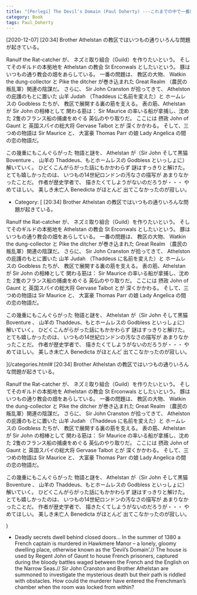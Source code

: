```yaml
---
title: "[Perlegi] The Devil's Domain (Paul Doherty) ---これまでの中で一番面白い"
category: Book
tags: Paul_Doherty 
---
```


[2020-12-07] 
[20:34] Brother Athelstan の教区ではいつもの通りいろんな問題が起きている。

Ranulf the Rat-catcher が、
ネズミ取り組合（Guild）を作りたいという。
そしてそのギルドの本拠地を
Athelstan の教会
St Erconwals としたいという。
豚はいつもの通り教会の畑をあらしている。
一番の問題は、
教区の大物、
Watkin the dung-collector と
Pike the ditcher が巻き込まれた
Great Realm （農民の叛乱軍）関連の陰謀だ。
さらに、
Sir John Cranston が拾ってきて、
Athelston の庇護のもとに置いた
山羊 Judah （Thaddeus に名前を変えた）と
ホームレスの Godbless たちが、
教区で展開する裏の筋を支える。
表の筋、Athelstan が Sir John の相棒として
関わる筋は：
Sir Maurice の率いる船が拿捕し、沈めた
2隻のフランス船の捕虜をめぐる
英仏のやり取りだ。
ここには 摂政 John of Gaunt と
英国スパイの総大将 Gervase Talbot とが
深くかかわる。
そして、三つめの物語は Sir Maurice と、
大富豪 Thomas Parr の娘
Lady Angelica の間の恋の物語だ。

 この幾重にもこんぐらがった
物語と謎を、
Athelstan が（Sir John そして黒猫 Boventure 、
山羊の Thaddeus、もとホームレスの
Godbless といっしょに）解いていく。
ひどくこんがらがった話にもかかわらず
謎はすっきりと解けた。
とても嬉しかったのは、
いつもの14世紀ロンドンの汚なさの描写が
あまりなかったことだ。
作者が歴史学者で、
描きたくてしようがないのだろうが・・・
やめてほしい。
美しき未亡人 Benedicta がほとんど
出てこなかったのが寂しい。

- Category: [
[20:34] Brother Athelstan の教区ではいつもの通りいろんな問題が起きている。

Ranulf the Rat-catcher が、
ネズミ取り組合（Guild）を作りたいという。
そしてそのギルドの本拠地を
Athelstan の教会
St Erconwals としたいという。
豚はいつもの通り教会の畑をあらしている。
一番の問題は、
教区の大物、
Watkin the dung-collector と
Pike the ditcher が巻き込まれた
Great Realm （農民の叛乱軍）関連の陰謀だ。
さらに、
Sir John Cranston が拾ってきて、
Athelston の庇護のもとに置いた
山羊 Judah （Thaddeus に名前を変えた）と
ホームレスの Godbless たちが、
教区で展開する裏の筋を支える。
表の筋、Athelstan が Sir John の相棒として
関わる筋は：
Sir Maurice の率いる船が拿捕し、沈めた
2隻のフランス船の捕虜をめぐる
英仏のやり取りだ。
ここには 摂政 John of Gaunt と
英国スパイの総大将 Gervase Talbot とが
深くかかわる。
そして、三つめの物語は Sir Maurice と、
大富豪 Thomas Parr の娘
Lady Angelica の間の恋の物語だ。

 この幾重にもこんぐらがった
物語と謎を、
Athelstan が（Sir John そして黒猫 Boventure 、
山羊の Thaddeus、もとホームレスの
Godbless といっしょに）解いていく。
ひどくこんがらがった話にもかかわらず
謎はすっきりと解けた。
とても嬉しかったのは、
いつもの14世紀ロンドンの汚なさの描写が
あまりなかったことだ。
作者が歴史学者で、
描きたくてしようがないのだろうが・・・
やめてほしい。
美しき未亡人 Benedicta がほとんど
出てこなかったのが寂しい。

](/categories.html#
[20:34] Brother Athelstan の教区ではいつもの通りいろんな問題が起きている。

Ranulf the Rat-catcher が、
ネズミ取り組合（Guild）を作りたいという。
そしてそのギルドの本拠地を
Athelstan の教会
St Erconwals としたいという。
豚はいつもの通り教会の畑をあらしている。
一番の問題は、
教区の大物、
Watkin the dung-collector と
Pike the ditcher が巻き込まれた
Great Realm （農民の叛乱軍）関連の陰謀だ。
さらに、
Sir John Cranston が拾ってきて、
Athelston の庇護のもとに置いた
山羊 Judah （Thaddeus に名前を変えた）と
ホームレスの Godbless たちが、
教区で展開する裏の筋を支える。
表の筋、Athelstan が Sir John の相棒として
関わる筋は：
Sir Maurice の率いる船が拿捕し、沈めた
2隻のフランス船の捕虜をめぐる
英仏のやり取りだ。
ここには 摂政 John of Gaunt と
英国スパイの総大将 Gervase Talbot とが
深くかかわる。
そして、三つめの物語は Sir Maurice と、
大富豪 Thomas Parr の娘
Lady Angelica の間の恋の物語だ。

 この幾重にもこんぐらがった
物語と謎を、
Athelstan が（Sir John そして黒猫 Boventure 、
山羊の Thaddeus、もとホームレスの
Godbless といっしょに）解いていく。
ひどくこんがらがった話にもかかわらず
謎はすっきりと解けた。
とても嬉しかったのは、
いつもの14世紀ロンドンの汚なさの描写が
あまりなかったことだ。
作者が歴史学者で、
描きたくてしようがないのだろうが・・・
やめてほしい。
美しき未亡人 Benedicta がほとんど
出てこなかったのが寂しい。

)
- Deadly secrets dwell behind
                  closed doors...  In the summer
                  of 1380 a French captain is
                  murdered in Hawkmere Manor – a
                  lonely, gloomy dwelling place,
                  otherwise known as the
                  ‘Devil’s Domain’.// The house
                  is used by Regent John of Gaunt
                  to house French prisoners,
                  captured during the bloody
                  battles waged between the French
                  and the English on the Narrow
                  Seas.// Sir John Cranston and
                  Brother Athelstan are summoned
                  to investigate the mysterious
                  death but their path is riddled
                  with obstacles. How could the
                  murderer have entered the
                  Frenchman’s chamber when the
                  room was locked from within?

